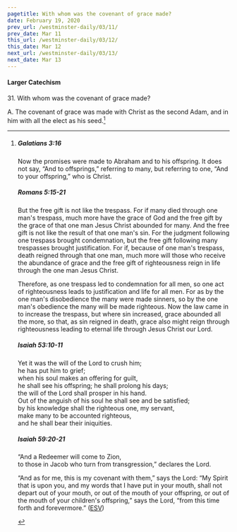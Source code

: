 ```yaml
---
pagetitle: With whom was the covenant of grace made?
date: February 19, 2020
prev_url: /westminster-daily/03/11/
prev_date: Mar 11
this_url: /westminster-daily/03/12/
this_date: Mar 12
next_url: /westminster-daily/03/13/
next_date: Mar 13
---
```


#### Larger Catechism

31\. With whom was the covenant of grace made?

A. The covenant of grace was made with Christ as the second Adam, and in him with all the elect as his seed.[^fnref:wlc1]


[^fnref:wlc1]: <div class="esv"><h5>Galatians 3:16</h5> <div class="esv-text"><p id="p48003016.01-1">Now the promises were made to Abraham and to his offspring. It does not say, &#8220;And to offsprings,&#8221; referring to many, but referring to one, &#8220;And to your offspring,&#8221; who is Christ.</p> </div><h5>Romans 5:15-21</h5> <div class="esv-text"><p id="p45005015.01-2">But the free gift is not like the trespass. For if many died through one man's trespass, much more have the grace of God and the free gift by the grace of that one man Jesus Christ abounded for many. And the free gift is not like the result of that one man's sin. For the judgment following one trespass brought condemnation, but the free gift following many trespasses brought justification. For if, because of one man's trespass, death reigned through that one man, much more will those who receive the abundance of grace and the free gift of righteousness reign in life through the one man Jesus Christ.</p>  <p id="p45005018.01-2">Therefore, as one trespass led to condemnation for all men, so one act of righteousness leads to justification and life for all men. For as by the one man's disobedience the many were made sinners, so by the one man's obedience the many will be made righteous. Now the law came in to increase the trespass, but where sin increased, grace abounded all the more, so that, as sin reigned in death, grace also might reign through righteousness leading to eternal life through Jesus Christ our Lord.</p> </div><h5>Isaiah 53:10-11</h5> <div class="esv-text"><div class="block-indent"> <p class="line-group" id="p23053010.01-3">Yet it was the will of the <span class="small-caps">Lord</span> to crush him;<br /> <span class="indent"></span>he has put him to grief;<br /> when his soul makes an offering for guilt,<br /> <span class="indent"></span>he shall see his offspring; he shall prolong his days;<br /> the will of the <span class="small-caps">Lord</span> shall prosper in his hand.<br />  Out of the anguish of his soul he shall see and be satisfied;<br /> by his knowledge shall the righteous one, my servant,<br /> <span class="indent"></span>make many to be accounted righteous,<br /> <span class="indent"></span>and he shall bear their iniquities.</p> </div> </div><h5>Isaiah 59:20-21</h5> <div class="esv-text"><div class="block-indent"> <p class="line-group" id="p23059020.01-4">&#8220;And a Redeemer will come to Zion,<br /> <span class="indent"></span>to those in Jacob who turn from transgression,&#8221; declares the <span class="small-caps">Lord</span>.</p> </div>  <p class="same-paragraph" id="p23059021.01-4">&#8220;And as for me, this is my covenant with them,&#8221; says the <span class="small-caps">Lord</span>: &#8220;My Spirit that is upon you, and my words that I have put in your mouth, shall not depart out of your mouth, or out of the mouth of your offspring, or out of the mouth of your children's offspring,&#8221; says the <span class="small-caps">Lord</span>, &#8220;from this time forth and forevermore.&#8221;  (<a href="http://www.esv.org" class="copyright">ESV</a>)</p> </div> </div>

